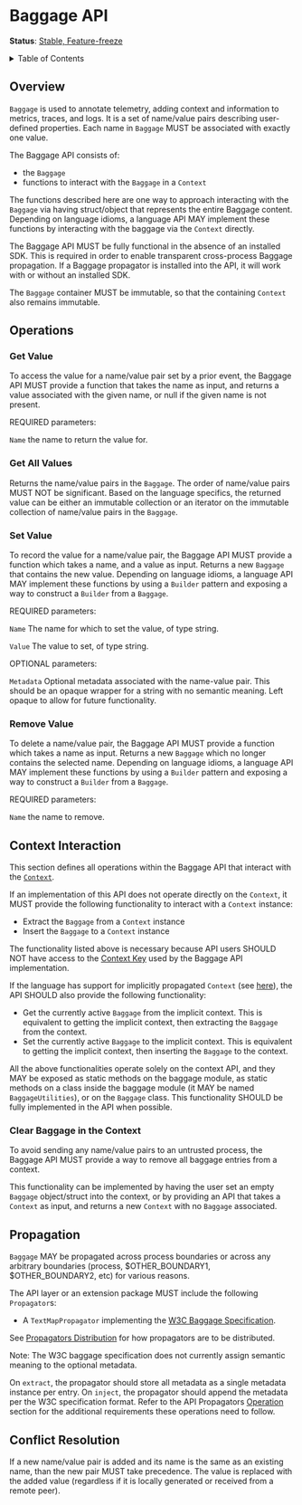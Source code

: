 # Baggage API

**Status**: [Stable, Feature-freeze](../document-status.md)

<details>
<summary>Table of Contents</summary>

<!-- toc -->

- [Overview](#overview)
- [Operations](#operations)
  * [Get Value](#get-value)
  * [Get All Values](#get-all-values)
  * [Set Value](#set-value)
  * [Remove Value](#remove-value)
- [Context Interaction](#context-interaction)
  * [Clear Baggage in the Context](#clear-baggage-in-the-context)
- [Propagation](#propagation)
- [Conflict Resolution](#conflict-resolution)

<!-- tocstop -->

</details>

## Overview

`Baggage` is used to annotate telemetry, adding context and information to
metrics, traces, and logs. It is a set of name/value pairs describing
user-defined properties. Each name in `Baggage` MUST be associated with
exactly one value.

The Baggage API consists of:

- the `Baggage`
- functions to interact with the `Baggage` in a `Context`

The functions described here are one way to approach interacting with the
`Baggage` via having struct/object that represents the entire Baggage content.
Depending on language idioms, a language API MAY implement these functions by
interacting with the baggage via the `Context` directly.

The Baggage API MUST be fully functional in the absence of an installed SDK.
This is required in order to enable transparent cross-process Baggage
propagation. If a Baggage propagator is installed into the API, it will work
with or without an installed SDK.

The `Baggage` container MUST be immutable, so that the containing `Context`
also remains immutable.

## Operations

### Get Value

To access the value for a name/value pair set by a prior event, the Baggage API
MUST provide a function that takes the name as input, and returns a value
associated with the given name, or null if the given name is not present.

REQUIRED parameters:

`Name` the name to return the value for.

### Get All Values

Returns the name/value pairs in the `Baggage`. The order of name/value pairs
MUST NOT be significant. Based on the language specifics, the returned
value can be either an immutable collection or an iterator on the immutable
collection of name/value pairs in the `Baggage`.

### Set Value

To record the value for a name/value pair, the Baggage API MUST provide a
function which takes a name, and a value as input. Returns a new `Baggage`
that contains the new value. Depending on language idioms, a language API MAY
implement these functions by using a `Builder` pattern and exposing a way to
construct a `Builder` from a `Baggage`.

REQUIRED parameters:

`Name` The name for which to set the value, of type string.

`Value` The value to set, of type string.

OPTIONAL parameters:

`Metadata` Optional metadata associated with the name-value pair. This should be
an opaque wrapper for a string with no semantic meaning. Left opaque to allow
for future functionality.

### Remove Value

To delete a name/value pair, the Baggage API MUST provide a function which
takes a name as input. Returns a new `Baggage` which no longer contains the
selected name. Depending on language idioms, a language API MAY
implement these functions by using a `Builder` pattern and exposing a way to
construct a `Builder` from a `Baggage`.

REQUIRED parameters:

`Name` the name to remove.

## Context Interaction

This section defines all operations within the Baggage API that interact with
the [`Context`](../context/README.md).

If an implementation of this API does not operate directly on the `Context`, it
MUST provide the following functionality to interact with a `Context` instance:

- Extract the `Baggage` from a `Context` instance
- Insert the `Baggage` to a `Context` instance

The functionality listed above is necessary because API users SHOULD NOT have
access to the [Context Key](../context/README.md#create-a-key) used by the
Baggage API implementation.

If the language has support for implicitly propagated `Context` (see
[here](../context/README.md#optional-global-operations)), the API SHOULD also
provide the following functionality:

- Get the currently active `Baggage` from the implicit context. This is
equivalent to getting the implicit context, then extracting the `Baggage` from
the context.
- Set the currently active `Baggage` to the implicit context. This is equivalent
to getting the implicit context, then inserting the `Baggage` to the context.

All the above functionalities operate solely on the context API, and they MAY be
exposed as static methods on the baggage module, as static methods on a class
inside the baggage module (it MAY be named `BaggageUtilities`), or on the
`Baggage` class. This functionality SHOULD be fully implemented in the API when
possible.

### Clear Baggage in the Context

To avoid sending any name/value pairs to an untrusted process, the Baggage API
MUST provide a way to remove all baggage entries from a context.

This functionality can be implemented by having the user set an empty `Baggage`
object/struct into the context, or by providing an API that takes a `Context` as
input, and returns a new `Context` with no `Baggage` associated.

## Propagation

`Baggage` MAY be propagated across process boundaries or across any arbitrary
boundaries (process, $OTHER_BOUNDARY1, $OTHER_BOUNDARY2, etc) for various
reasons.

The API layer or an extension package MUST include the following `Propagator`s:

* A `TextMapPropagator` implementing the [W3C Baggage Specification](https://www.w3.org/TR/baggage).

See [Propagators Distribution](../context/api-propagators.md#propagators-distribution)
for how propagators are to be distributed.

Note: The W3C baggage specification does not currently assign semantic meaning
to the optional metadata.

On `extract`, the propagator should store all metadata as a single metadata instance per entry.
On `inject`, the propagator should append the metadata per the W3C specification format.
Refer to the API Propagators
[Operation](../context/api-propagators.md#operations) section for the
additional requirements these operations need to follow.

## Conflict Resolution

If a new name/value pair is added and its name is the same as an existing name,
than the new pair MUST take precedence. The value is replaced with the added
value (regardless if it is locally generated or received from a remote peer).
